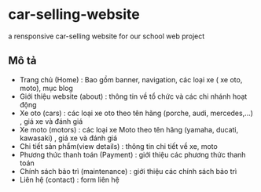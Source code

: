 # car-selling-website
a rensponsive car-selling website for our school web project

## Mô tả
* Trang chủ (Home) : Bao gồm banner, navigation, các loại xe ( xe oto, moto), mục blog
* Giới thiệu website (about) : thông tin về tổ chức và các chi nhánh hoạt động
* Xe oto (cars) : các loại xe oto theo tên hãng (porche, audi, mercedes,...) , giá xe và đánh giá
* Xe moto (motors) : các loại xe Moto theo tên hãng (yamaha, ducati, kawasaki) , giá xe và đánh giá
* Chi tiết sản phẩm(view details) : thông tin chi tiết về xe, moto
* Phương thức thanh toán (Payment) : giới thiệu các phương thức thanh toán
* Chính sách bảo trì (maintenance) : giới thiệu các chính sách bảo trì
* Liên hệ (contact) : form liên hệ

